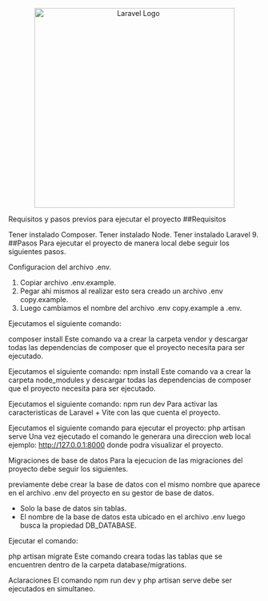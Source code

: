 <p align="center"><a href="https://laravel.com" target="_blank"><img src="https://raw.githubusercontent.com/laravel/art/master/logo-lockup/5%20SVG/2%20CMYK/1%20Full%20Color/laravel-logolockup-cmyk-red.svg" width="400" alt="Laravel Logo"></a></p>

Requisitos y pasos previos para ejecutar el proyecto
##Requisitos

Tener instalado Composer.
Tener instalado Node.
Tener instalado Laravel 9.
##Pasos
Para ejecutar el proyecto de manera local debe seguir los siguientes pasos.

Configuracion del archivo .env.
1. Copiar archivo .env.example.
2. Pegar ahi mismos al realizar esto sera creado un archivo .env copy.example.
3. Luego cambiamos el nombre del archivo .env copy.example a .env.

Ejecutamos el siguiente comando:

composer install
Este comando va a crear la carpeta vendor y descargar todas las dependencias de composer que el proyecto necesita para ser ejecutado.

Ejecutamos el siguiente comando:
npm install
Este comando va a crear la carpeta node_modules y descargar todas las dependencias de composer que el proyecto necesita para ser ejecutado.

Ejecutamos el siguiente comando:
npm run dev
Para activar las caracteristicas de Laravel + Vite con las que cuenta el proyecto.

Ejecutamos el siguiente comando para ejecutar el proyecto:
php artisan serve
Una vez ejecutado el comando le generara una direccion web local ejemplo: http://127.0.0.1:8000 donde podra visualizar el proyecto.

Migraciones de base de datos
Para la ejecucion de las migraciones del proyecto debe seguir los siguientes.

previamente debe crear la base de datos con el mismo nombre que aparece en el archivo .env del proyecto en su gestor de base de datos.
- Solo la base de datos sin tablas.
- El nombre de la base de datos esta ubicado en el archivo .env luego busca la propiedad DB_DATABASE.

Ejecutar el comando:

php artisan migrate
Este comando creara todas las tablas que se encuentren dentro de la carpeta database/migrations.

Aclaraciones
El comando npm run dev y php artisan serve debe ser ejecutados en simultaneo.
